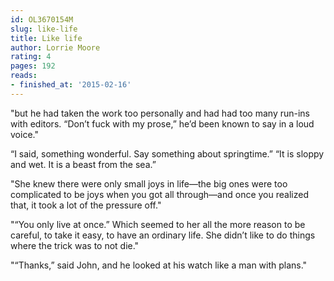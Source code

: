 ```yaml
---
id: OL3670154M
slug: like-life
title: Like life
author: Lorrie Moore
rating: 4
pages: 192
reads:
- finished_at: '2015-02-16'
---
```

"but he had taken the work too personally and had had too many run-ins with editors. “Don’t fuck with my prose,” he’d been known to say in a loud voice."

“I said, something wonderful. Say something about springtime.” “It is sloppy and wet. It is a beast from the sea.”

"She knew there were only small joys in life—the big ones were too complicated to be joys when you got all through—and once you realized that, it took a lot of the pressure off."

"“You only live at once.” Which seemed to her all the more reason to be careful, to take it easy, to have an ordinary life. She didn’t like to do things where the trick was to not die."

"“Thanks,” said John, and he looked at his watch like a man with plans."
